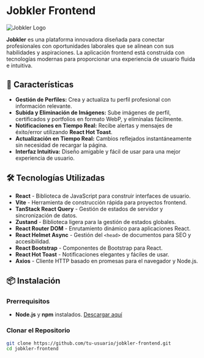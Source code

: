 # Jobkler Frontend

![Jobkler Logo](https://res.cloudinary.com/dmc65vhh6/image/upload/v1730404297/JobKler_Logo_td6pfx.webp)

**Jobkler** es una plataforma innovadora diseñada para conectar profesionales con oportunidades laborales que se alinean con sus habilidades y aspiraciones. La aplicación frontend está construida con tecnologías modernas para proporcionar una experiencia de usuario fluida e intuitiva.

## 🚀 Características

- **Gestión de Perfiles:** Crea y actualiza tu perfil profesional con información relevante.
- **Subida y Eliminación de Imágenes:** Sube imágenes de perfil, certificados y portfolios en formato WebP, y elimínalas fácilmente.
- **Notificaciones en Tiempo Real:** Recibe alertas y mensajes de éxito/error utilizando **React Hot Toast**.
- **Actualización en Tiempo Real:** Cambios reflejados instantáneamente sin necesidad de recargar la página.
- **Interfaz Intuitiva:** Diseño amigable y fácil de usar para una mejor experiencia de usuario.

## 🛠️ Tecnologías Utilizadas

- **React** - Biblioteca de JavaScript para construir interfaces de usuario.
- **Vite** - Herramienta de construcción rápida para proyectos frontend.
- **TanStack React Query** - Gestión de estados de servidor y sincronización de datos.
- **Zustand** - Biblioteca ligera para la gestión de estados globales.
- **React Router DOM** - Enrutamiento dinámico para aplicaciones React.
- **React Helmet Async** - Gestión del `<head>` de documentos para SEO y accesibilidad.
- **React Bootstrap** - Componentes de Bootstrap para React.
- **React Hot Toast** - Notificaciones elegantes y fáciles de usar.
- **Axios** - Cliente HTTP basado en promesas para el navegador y Node.js.

## 📦 Instalación

### Prerrequisitos

- **Node.js** y **npm** instalados. [Descargar aquí](https://nodejs.org/)

### Clonar el Repositorio

```bash
git clone https://github.com/tu-usuario/jobkler-frontend.git
cd jobkler-frontend
```
